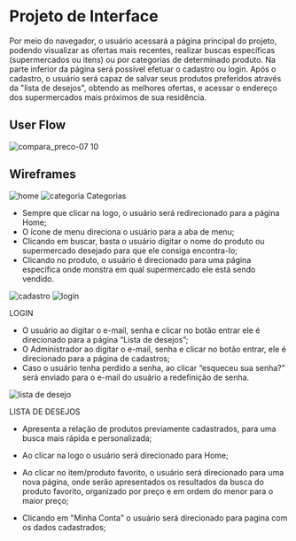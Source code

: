 
# Projeto de Interface

Por meio do navegador, o usuário acessará a página principal do projeto, podendo visualizar as ofertas mais recentes, realizar buscas específicas (supermercados ou itens) ou por categorias de determinado produto. Na parte inferior da página será possível efetuar o cadastro ou login. Após o cadastro, o usuário será capaz de salvar seus produtos preferidos através da "lista de desejos", obtendo as melhores ofertas, e acessar o endereço dos supermercados mais próximos de sua residência.


## User Flow
![compara_preco-07 10](https://user-images.githubusercontent.com/89820803/136465590-3bb84b87-e702-422c-be30-b08525fb1783.jpg)


## Wireframes
![home](https://user-images.githubusercontent.com/89584687/136302797-8fee7c5f-74f7-415e-ab9a-e3377625605d.png)
![categoria](https://user-images.githubusercontent.com/89584687/136302830-6ef7d90b-b6bb-4180-b068-f4cb929ffba6.png)
Categorias

* Sempre que clicar na logo, o usuário será redirecionado para a página Home;
* O ícone de menu direciona o usuário para a aba de menu;
* Clicando em buscar, basta o usuário digitar o nome do produto ou supermercado desejado para que ele consiga encontra-lo;
* Clicando no produto, o usuário é direcionado para uma página específica onde monstra em qual supermercado ele está sendo vendido.

![cadastro](https://user-images.githubusercontent.com/89584687/136302835-b1759dfd-fb47-4543-9542-87aa61c0b1a9.png)
![login](https://user-images.githubusercontent.com/89584687/136302839-a456bc43-bd77-4212-b7ff-8b35c051d480.png)

LOGIN

* O usuário ao digitar o e-mail, senha e clicar no botão entrar ele é direcionado para a página “Lista de desejos”; 
* O Administrador ao digitar o e-mail, senha e clicar no botão entrar, ele é direcionado para a página de cadastros; 
* Caso o usuário tenha perdido a senha, ao clicar “esqueceu sua senha?” será enviado para o e-mail do usuário a redefinição de senha. 


![lista de desejo](https://user-images.githubusercontent.com/89584687/136304342-d133bf1d-a42d-4fc5-8128-824d03c5705e.png)

LISTA DE DESEJOS 

* Apresenta a relação de produtos previamente cadastrados, para uma busca mais rápida e personalizada; 

* Ao clicar na logo o usuário será direcionado para Home; 

* Ao clicar no item/produto favorito, o usuário será direcionado para uma nova página, onde serão apresentados os resultados da busca do produto favorito, organizado por preço e em ordem do menor para o maior preço; 

* Clicando em "Minha Conta" o usuário será direcionado para pagina com os dados cadastrados;

